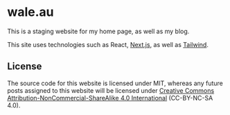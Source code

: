 # wale.au
This is a staging website for my home page, as well as my blog.

This site uses technologies such as React, [Next.js](https://nextjs.org), as well as [Tailwind](https://tailwindcss.com).

## License
The source code for this website is licensed under MIT, whereas any future posts assigned to this website will be licensed under [Creative Commons Attribution-NonCommercial-ShareAlike 4.0 International](https://creativecommons.org/licenses/by-nc-sa/4.0/) (CC-BY-NC-SA 4.0).